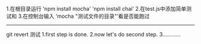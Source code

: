 1.在根目录运行 'npm install mocha' 'npm install chai'
2.在test.js中添加简单测试和
3.在控制台输入 ‘mocha "测试文件的目录"’看是否能跑过


---------------------------
git revert 测试
1.first step is done.
2.now let's do second step.
3............